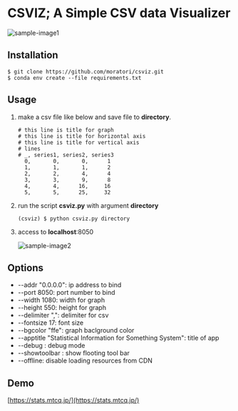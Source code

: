 # CSVIZ; A Simple CSV data Visualizer

![sample-image1](https://mtcq.jp/images/3737459363.jpeg)

## Installation

```shell
$ git clone https://github.com/moratori/csviz.git
$ conda env create --file requirements.txt
```

## Usage

1. make a csv file like below and save file to __directory__.

   ```
   # this line is title for graph
   # this line is title for horizontal axis
   # this line is title for vertical axis
   # lines
   # _, series1, series2, series3
     0,       0,       0,      1 
     1,       1,       1,      2
     2,       2,       4,      4
     3,       3,       9,      8
     4,       4,      16,     16
     5,       5,      25,     32
   ```

2. run the script __csviz.py__ with argument __directory__

   ```
   (csviz) $ python csviz.py directory
   ```

3. access to __localhost__:8050

   ![sample-image2](https://mtcq.jp/images/3735713966.jpeg)

## Options

- --addr "0.0.0.0": ip address to bind
- --port 8050: port number to bind
- --width 1080: width for graph
- --height 550: height for graph
- --delimiter ",": delimiter for csv
- --fontsize 17: font size
- --bgcolor "ffe": graph baclground color
- --apptitle "Statistical Information for Something System": title of app
- --debug : debug mode
- --showtoolbar : show flooting tool bar
- --offline: disable loading resources from CDN

## Demo

[https://stats.mtcq.jp/](https://stats.mtcq.jp/)
